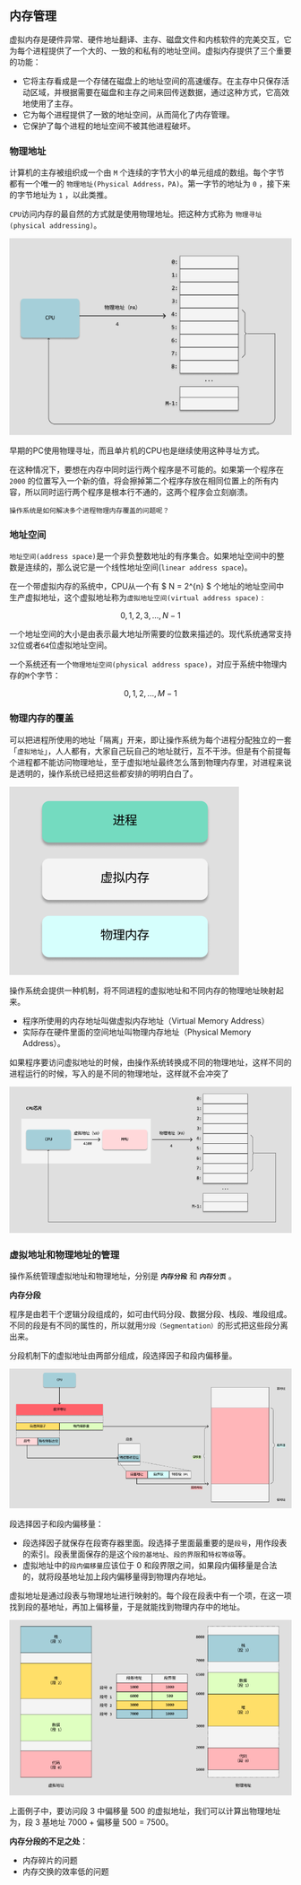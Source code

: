 ## 内存管理

虚拟内存是硬件异常、硬件地址翻译、主存、磁盘文件和内核软件的完美交互，它为每个进程提供了一个大的、一致的和私有的地址空间。虚拟内存提供了三个重要的功能：

+ 它将主存看成是一个存储在磁盘上的地址空间的高速缓存。在主存中只保存活动区域，并根据需要在磁盘和主存之间来回传送数据，通过这种方式，它高效地使用了主存。
+ 它为每个进程提供了一致的地址空间，从而简化了内存管理。
+ 它保护了每个进程的地址空间不被其他进程破坏。

### 物理地址

计算机的主存被组织成一个由 `M` 个连续的字节大小的单元组成的数组。每个字节都有一个唯一的 `物理地址(Physical Address，PA)`。第一字节的地址为 `0` ，接下来的字节地址为 `1` ，以此类推。

`CPU`访问内存的最自然的方式就是使用物理地址。把这种方式称为 `物理寻址(physical addressing)`。

![pa](../images/04-os-pa-2-20220907-230523.png)

早期的PC使用物理寻址，而且单片机的CPU也是继续使用这种寻址方式。

在这种情况下，要想在内存中同时运行两个程序是不可能的。如果第一个程序在 `2000` 的位置写入一个新的值，将会擦掉第二个程序存放在相同位置上的所有内容，所以同时运行两个程序是根本行不通的，这两个程序会立刻崩溃。

    操作系统是如何解决多个进程物理内存覆盖的问题呢？

### 地址空间

`地址空间(address space)`是一个非负整数地址的有序集合。如果地址空间中的整数是连续的，那么说它是一个线性地址空间(`linear address space`)。

在一个带虚拟内存的系统中，CPU从一个有 $ N = 2^{n} $ 个地址的地址空间中生产虚拟地址，这个虚拟地址称为`虚拟地址空间(virtual address space)` :
```math
{0, 1, 2, 3, ... , N-1}
```

一个地址空间的大小是由表示最大地址所需要的位数来描述的。现代系统通常支持`32`位或者`64`位虚拟地址空间。

一个系统还有一个`物理地址空间(physical address space)`，对应于系统中物理内存的`M`个字节：
```math
{0, 1, 2, ..., M - 1}
```

### 物理内存的覆盖

可以把进程所使用的地址「隔离」开来，即让操作系统为每个进程分配独立的一套「`虚拟地址`」，人人都有，大家自己玩自己的地址就行，互不干涉。但是有个前提每个进程都不能访问物理地址，至于虚拟地址最终怎么落到物理内存里，对进程来说是透明的，操作系统已经把这些都安排的明明白白了。

![va](../images/04-os-va-1-20220906-234826.png)

操作系统会提供一种机制，将不同进程的虚拟地址和不同内存的物理地址映射起来。

+ 程序所使用的内存地址叫做虚拟内存地址（Virtual Memory Address）
+ 实际存在硬件里面的空间地址叫物理内存地址（Physical Memory Address）。


如果程序要访问虚拟地址的时候，由操作系统转换成不同的物理地址，这样不同的进程运行的时候，写入的是不同的物理地址，这样就不会冲突了

![va-2](../images/04-os-va-2-20220907-000238.png)



### 虚拟地址和物理地址的管理

操作系统管理虚拟地址和物理地址，分别是 **`内存分段`** 和 **`内存分页`** 。

**内存分段**

程序是由若干个逻辑分段组成的，如可由代码分段、数据分段、栈段、堆段组成。不同的段是有不同的属性的，所以就用`分段（Segmentation）`的形式把这些段分离出来。

分段机制下的虚拟地址由两部分组成，段选择因子和段内偏移量。

![segment](../images/04-os-seg-20220907-235202.png)

段选择因子和段内偏移量：
+ 段选择因子就保存在段寄存器里面。段选择子里面最重要的是`段号`，用作段表的索引。段表里面保存的是这个`段的基地址`、`段的界限`和`特权等级`等。
+ 虚拟地址中的`段内偏移量`应该位于 0 和段界限之间，如果段内偏移量是合法的，就将段基地址加上段内偏移量得到物理内存地址。

虚拟地址是通过段表与物理地址进行映射的。每个段在段表中有一个项，在这一项找到段的基地址，再加上偏移量，于是就能找到物理内存中的地址。

![seg2](../images/04-os-seg-2-20220908-231123.png)

上面例子中，要访问段 3 中偏移量 500 的虚拟地址，我们可以计算出物理地址为，段 3 基地址 7000 + 偏移量 500 = 7500。


**内存分段的不足之处**：
+ 内存碎片的问题
+ 内存交换的效率低的问题